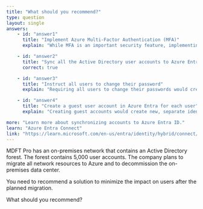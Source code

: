 ```yaml
---
title: "What should you recommend?"
type: question
layout: single
answers:
    - id: "answer1"
      title: "Implement Azure Multi-Factor Authentication (MFA)"
      explain: "While MFA is an important security feature, implementing it alone would not minimize the impact of migrating from on-premises Active Directory to Azure. In fact, implementing MFA without proper synchronization could cause additional disruption."

    - id: "answer2"
      title: "Sync all the Active Directory user accounts to Azure Entra"
      correct: true

    - id: "answer3"
      title: "Instruct all users to change their password"
      explain: "Requiring all users to change their passwords would create unnecessary disruption. With proper synchronization, users can continue using their existing credentials."

    - id: "answer4"
      title: "Create a guest user account in Azure Entra for each user"
      explain: "Creating guest accounts would create new, separate identities rather than maintaining users' existing identities. This would cause significant disruption as users would need to manage multiple accounts."

more: "Learn more about synchronizing accounts to Azure Entra ID."
learn: "Azure Entra Connect"
link: "https://learn.microsoft.com/en-us/entra/identity/hybrid/connect/whatis-azure-ad-connect"
---
```


MDFT Pro has an on-premises network that contains an Active Directory forest. The forest contains 5,000 user accounts. The company plans to migrate all network resources to Azure and to decommission the on-premises data center. 

You need to recommend a solution to minimize the impact on users after the planned migration. 

What should you recommend?